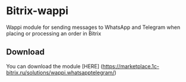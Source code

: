 # Bitrix-wappi
Wappi module for sending messages to WhatsApp and Telegram when placing or processing an order in Bitrix
## Download
You can download the module [HERE] (https://marketplace.1c-bitrix.ru/solutions/wappi.whatsapptelegram/)